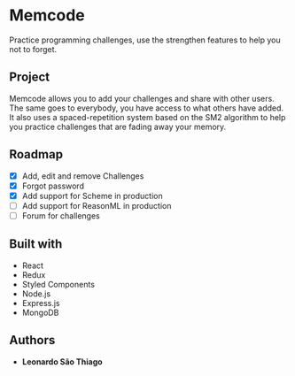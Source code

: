 # Memcode

Practice programming challenges, use the strengthen features to help you not to forget.

## Project

Memcode allows you to add your challenges and share with other users. The same goes to everybody, you have access to what others have added. It also uses a spaced-repetition system based on the SM2 algorithm to help you practice challenges that are fading away your memory.

## Roadmap

- [x] Add, edit and remove Challenges
- [x] Forgot password
- [x] Add support for Scheme in production
- [ ] Add support for ReasonML in production
- [ ] Forum for challenges

## Built with

- React
- Redux
- Styled Components
- Node.js
- Express.js
- MongoDB

## Authors

- **Leonardo São Thiago**
